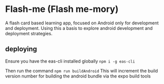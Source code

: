 # Flash-me (Flash me-mory)

A flash card based learning app, focused on Android only for development and deployment.
Using this a basis to explore android development and deployment strategies.

## deploying

Ensure you have the eas-cli installed globally
`npm i -g eas-cli`

Then run the command
`npm run buildAndroid`
This will increment the build version number for building the android bundle via the expo build tools
